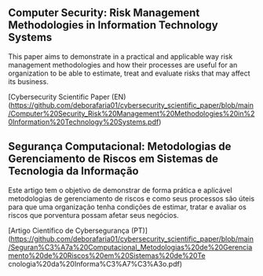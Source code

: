 ## Computer Security: Risk Management Methodologies in Information Technology Systems

This paper aims to demonstrate in a practical and applicable way risk management methodologies and how their processes are useful for an organization to be able to estimate, treat
and evaluate risks that may affect its business.

[Cybersecurity Scientific Paper (EN)
(https://github.com/deborafaria01/cybersecurity_scientific_paper/blob/main/Computer%20Security_Risk%20Management%20Methodologies%20in%20Information%20Technology%20Systems.pdf)

## Segurança Computacional: Metodologias de Gerenciamento de Riscos em Sistemas de Tecnologia da Informação

Este artigo tem o objetivo de demonstrar de forma prática e aplicável metodologias de gerenciamento de riscos e como seus processos são úteis para que uma organização tenha
condições de estimar, tratar e avaliar os riscos que porventura possam afetar seus negócios.

[Artigo Científico de Cybersegurança (PT)]
(https://github.com/deborafaria01/cybersecurity_scientific_paper/blob/main/Seguran%C3%A7a%20Computacional_Metodologias%20de%20Gerenciamento%20de%20Riscos%20em%20Sistemas%20de%20Te
cnologia%20da%20Informa%C3%A7%C3%A3o.pdf)

